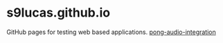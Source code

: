 # s9lucas.github.io
GitHub pages for testing web based applications.
[pong-audio-integration](./pong)
